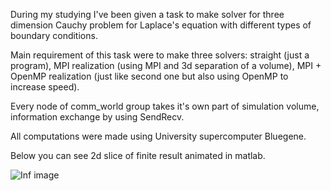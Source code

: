 During my studying I've been given a task to make solver for three dimension Cauchy problem for Laplace's equation with different types of boundary conditions.

Main requirement of this task were to make three solvers: straight (just a program), MPI realization (using MPI and 3d separation of a volume), MPI + OpenMP realization (just like second one but also using OpenMP to increase speed).

Every node of comm_world group takes it's own part of simulation volume, information exchange by using SendRecv. 

All computations were made using University supercomputer Bluegene.

Below you can see 2d slice of finite result animated in matlab.

![Inf image](https://github.com/DMuhayev/Portfolio/blob/master/Parallel%20computations/result.gif?raw=true)
